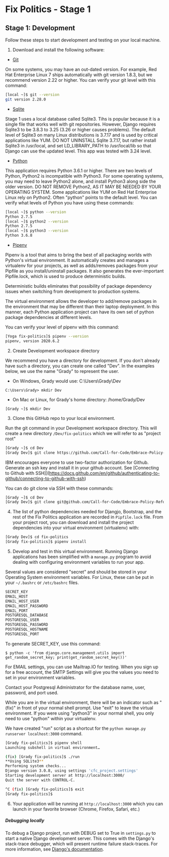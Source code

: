 # Fix Politics - Stage 1

## Stage 1: Development

Follow these steps to start development and testing on your local machine.

1. Download and install the following software:

* [Git](https://git-scm.com/book/en/v2/Getting-Started-Installing-Git)

On some systems, you may have an out-dated version.  For example, Red Hat
Enterprise Linux 7 ships automatically with git version 1.8.3, but we
recommend version 2.22 or higher.  You can verify your git level with
this command:

```bash
[local ~]$ git --version
git version 2.28.0
```

* [Sqlite](https://www.djaodjin.com/blog/django-2-2-with-sqlite-3-on-centos-7.blog.html)

Stage 1 uses a local database called Sqlite3.  Tihs is popular because it
is a single file that works well with git repositories.  However, Django
requires Sqlite3 to be 3.8.3 to 3.25 (3.26 or higher causes problems).  The
default level of Sqlite3 on many Linux distributions is 3.7.17 and is used
by critical applications like YUM.  DO NOT UNINSTALL Sqlite 3.7.17, but rather
install Sqlite3 in /usr/local, and set LD_LIBRARY_PATH to /usr/local/lib
so that Django can use the updated level.  This app was tested with 3.24 level.


* [Python](https://www.python.org/downloads/)

This application requires Python 3.6.1 or higher.  There are two levels
of Python, Python2 is incompatible with Python3.  For some operating 
systems, you may need to leave Python2 alone, and install Python3 along side
the older version.  DO NOT REMOVE Python2, AS IT MAY BE NEEDED BY YOUR
OPERATING SYSTEM.  Some applications like YUM on Red Hat Enterprise Linux
rely on Python2.  Often "python" points to the default level.  You can
verify what levels of Python you have using these commands:

```bash
[local ~]$ python --version
Python 2.7.5
[local ~]$ python2 --version
Python 2.7.5
[local ~]$ python3 --version
Python 3.6.8
```

* [Pipenv](https://pypi.org/project/pipenv/)

Pipenv is a tool that aims to bring the best of all packaging worlds with
Python's virtual environment.  It automatically creates and manages a 
virtualenv for your projects, as well as adds/removes packages from your 
Pipfile as you install/uninstall packages. It also generates the ever-important
Pipfile.lock, which is used to produce deterministic builds.

Deterministic builds eliminates that possibility of package dependency 
issues when switching from development to production systems.

The virtual environment allows the developer to add/remove packages in the
environment that may be different than their laptop deployment.  In this
manner, each Python application project can have its own set of python
package dependencies at different levels.

You can verify your level of pipenv with this command:

```bash
[Yoga fix-politics]$ pipenv --version
pipenv, version 2020.6.2
```


2. Create Development workspace directory

We recommend you have a directory for development.  If you don't already
have such a directory, you can create one called "Dev".  In the examples
below, we use the name "Grady" to represent the user.

* On Windows, Grady would use:  C:\Users\Grady\Dev

```
C:\Users\Grady> mkdir Dev
```

* On Mac or Linux, for Grady's home directory:  /home/Grady/Dev

```
[Grady ~]$ mkdir Dev
```


3. Clone this GitHub repo to your local environment.

Run the git command in your Development workspace directory.  This will create
a new directory `/Dev/fix-politics` which we will refer to as "project root" 

```bash
[Grady ~]$ cd Dev
[Grady Dev]$ git clone https://github.com/Call-for-Code/Embrace-Policy-Reform.git
```

IBM encourages everyone to use two-factor authorization for Github.  Generate
an ssh key and install it in your github account.  See [Connecting to Github with 
SSH]](https://docs.github.com/en/github/authenticating-to-github/connecting-to-github-with-ssh)

You can do git clone via SSH with these commands:

```bash
[Grady ~]$ cd Dev
[Grady Dev]$ git clone git@github.com/Call-for-Code/Embrace-Policy-Reform.git
```

4. The list of python dependencies needed for Djangjo, Bootstrap, and the
rest of the Fix Politics application are recorded in `Pipfile.lock` file.
From your project root, you can download and install the project 
dependencies into your virtual environment (virtualenv) with:

```bash
[Grady Dev]$ cd fix-politics
[Grady fix-politics]$ pipenv install
```

5. Develop and test in this virtual environment.  Running Django applications
has been simplified with a `manage.py` program to avoid dealing with 
configuring environment variables to run your app. 

Several values are considered "secret" and should be stored in your 
Operating System environment variables.  For Linux, these can be put
in your `~/.bashrc` or `/etc/bashrc` files.

```bash
SECRET_KEY
EMAIL_HOST
EMAIL_HOST_USER
EMAIL_HOST_PASSWORD
EMAIL_PORT
POSTGRESQL_DATABASE
POSTGRESQL_USER
POSTGRESQL_PASSWORD
POSTGRESQL_HOSTNAME
POSTGRESQL_PORT
```

To generate SECRET_KEY, use this command:
```
$ python -c 'from django.core.management.utils import get_random_secret_key; print(get_random_secret_key())'
```

For EMAIL settings, you can use Mailtrap.IO for testing.  When you sign up
for a free account, the SMTP Settings will give you the values you need to
set in your environment variables.

Contact your Postgresql Administrator for the database name, user, password,
and port used.

While you are in the virtual environment, there will be an indicator such as 
"(fix)" in front of your normal shell prompt.  Use "exit" to leave the 
virtual environment.  If you were using "python3" in your normal shell,
you only need to use "python" within your virtualenv.

We have created "run" script as a shortcut for 
the `python manage.py runserver localhost:3000` command. 

```bash
[Grady fix-politics]$ pipenv shell
Launching subshell in virtual environment…

(fix) [Grady fix-politics]$ ./run
**Using SQLite3**
Performing system checks...
Django version 3.0.8, using settings 'cfc_project.settings'
Starting development server at http://localhost:3000/
Quit the server with CONTROL-C.

^C (fix) [Grady fix-politics]$ exit
[Grady fix-politics]$

```

6. Your application will be running at `http://localhost:3000` which
you can launch in your favorite browser (Chrome, Firefox, Safari, etc.)

##### Debugging locally
To debug a Django project, run with DEBUG set to True in `settings.py` to 
start a native Django development server. This comes with the Django's 
stack-trace debugger, which will present runtime failure stack-traces. For 
more information, see [Django's 
documentation](https://docs.djangoproject.com/en/2.0/ref/settings/).






